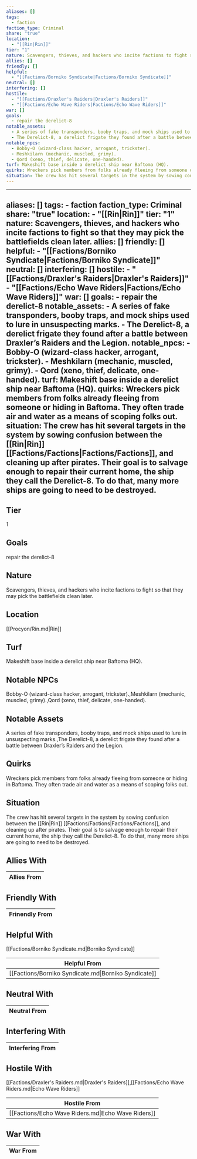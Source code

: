 ```yaml
---
aliases: []
tags:
  - faction
faction_type: Criminal
share: "true"
location:
  - "[[Rin|Rin]]"
tier: "1"
nature: Scavengers, thieves, and hackers who incite factions to fight so that they may pick the battlefields clean later.
allies: []
friendly: []
helpful:
  - "[[Factions/Borniko Syndicate|Factions/Borniko Syndicate]]"
neutral: []
interfering: []
hostile:
  - "[[Factions/Draxler's Raiders|Draxler's Raiders]]"
  - "[[Factions/Echo Wave Riders|Factions/Echo Wave Riders]]"
war: []
goals:
  - repair the derelict-8
notable_assets:
  - A series of fake transponders, booby traps, and mock ships used to lure in unsuspecting marks.
  - The Derelict-8, a derelict frigate they found after a battle between Draxler’s Raiders and the Legion.
notable_npcs:
  - Bobby-O (wizard-class hacker, arrogant, trickster).
  - Meshkilarn (mechanic, muscled, grimy).
  - Qord (xeno, thief, delicate, one-handed).
turf: Makeshift base inside a derelict ship near Baftoma (HQ).
quirks: Wreckers pick members from folks already fleeing from someone or hiding in Baftoma. They often trade air and water as a means of scoping folks out.
situation: The crew has hit several targets in the system by sowing confusion between the [[Rin|Rin]] [[Factions/Factions|Factions/Factions]], and cleaning up after pirates. Their goal is to salvage enough to repair their current home, the ship they call the Derelict-8. To do that, many more ships are going to need to be destroyed.
---
```

---
aliases: []
tags:
    - faction
faction_type: Criminal
share: "true"
location:
    - "[[Rin|Rin]]"
tier: "1"
nature: Scavengers, thieves, and hackers who incite factions to fight so that they may pick the battlefields clean later.
allies: []
friendly: []
helpful:
    - "[[Factions/Borniko Syndicate|Factions/Borniko Syndicate]]"
neutral: []
interfering: []
hostile:
    - "[[Factions/Draxler's Raiders|Draxler's Raiders]]"
    - "[[Factions/Echo Wave Riders|Factions/Echo Wave Riders]]"
war: []
goals:
    - repair the derelict-8
notable_assets:
    - A series of fake transponders, booby traps, and mock ships used to lure in unsuspecting marks.
    - The Derelict-8, a derelict frigate they found after a battle between Draxler’s Raiders and the Legion.
notable_npcs:
    - Bobby-O (wizard-class hacker, arrogant, trickster).
    - Meshkilarn (mechanic, muscled, grimy).
    - Qord (xeno, thief, delicate, one-handed).
turf: Makeshift base inside a derelict ship near Baftoma (HQ).
quirks: Wreckers pick members from folks already fleeing from someone or hiding in Baftoma. They often trade air and water as a means of scoping folks out.
situation: The crew has hit several targets in the system by sowing confusion between the [[Rin|Rin]] [[Factions/Factions|Factions/Factions]], and cleaning up after pirates. Their goal is to salvage enough to repair their current home, the ship they call the Derelict-8. To do that, many more ships are going to need to be destroyed.
---
## Tier

1

## Goals

repair the derelict-8

## Nature

Scavengers, thieves, and hackers who incite factions to fight so that they may pick the battlefields clean later.

## Location

[[Procyon/Rin.md|Rin]]

## Turf

Makeshift base inside a derelict ship near Baftoma (HQ).

## Notable NPCs

Bobby-O (wizard-class hacker, arrogant, trickster).,Meshkilarn (mechanic, muscled, grimy).,Qord (xeno, thief, delicate, one-handed).

## Notable Assets

A series of fake transponders, booby traps, and mock ships used to lure in unsuspecting marks.,The Derelict-8, a derelict frigate they found after a battle between Draxler’s Raiders and the Legion.

## Quirks

Wreckers pick members from folks already fleeing from someone or hiding in Baftoma. They often trade air and water as a means of scoping folks out.

## Situation

The crew has hit several targets in the system by sowing confusion between the [[Rin|Rin]] [[Factions/Factions|Factions/Factions]], and cleaning up after pirates. Their goal is to salvage enough to repair their current home, the ship they call the Derelict-8. To do that, many more ships are going to need to be destroyed.

## Allies With



| Allies From |
| ----------- |


## Friendly With



| Frinendly From |
| -------------- |


## Helpful With

[[Factions/Borniko Syndicate.md|Borniko Syndicate]]

| Helpful From                                         |
| ---------------------------------------------------- |
| [[Factions/Borniko Syndicate.md\|Borniko Syndicate]] |


## Neutral With




| Neutral From |
| ------------ |



## Interfering With




| Interfering From |
| ---------------- |



## Hostile With

[[Factions/Draxler's Raiders.md|Draxler's Raiders]],[[Factions/Echo Wave Riders.md|Echo Wave Riders]]


| Hostile From                                       |
| -------------------------------------------------- |
| [[Factions/Echo Wave Riders.md\|Echo Wave Riders]] |



## War With



| War From |
| -------- |

